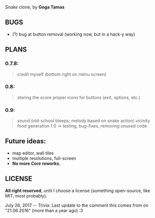 *Snake* clone, by **Goga Tamas**

## BUGS ##

- (?) bug at button removal (working now, but in a hack-y way)

## PLANS ##
### 0.7.8: ###
  > credit myself (bottom right on menu screen)
### 0.8: ###
  > storing the score
  > proper icons for buttons (exit, options, etc.)
### 0.9: ###
  > sound (old-school bleeps; melody based on snake action)
  > vicinity food generation
1.0 -> testing, bug-fixes, removing unused code

## Future ideas: ##
- map editor, wall tiles
- multiple resolutions, full-screen
- **No more _Core_ reworks.**

## LICENSE ##

**All right reserved**, until I choose a license (something open-source, like MIT, most probably).

July 26, 2017 -- Trivia: Last update to the comment this comes from on "21.06.2016" (more than a year ago) :3
